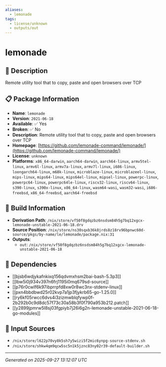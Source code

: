 ```yaml
---
aliases:
  - lemonade
tags:
  - license/unknown
  - outputs/out
---
```


# lemonade

## 📝 Description

Remote utility tool that to copy, paste and open browsers over TCP

## 📋 Package Information

- **Name**: `lemonade`
- **Version**: `2021-06-18`
- **Available**: ✅ Yes
- **Broken**: ✅ No
- **Description**: Remote utility tool that to copy, paste and open browsers over TCP
- **Homepage**: [https://github.com/lemonade-command/lemonade/](https://github.com/lemonade-command/lemonade/)
- **License**: `unknown`
- **Platforms**: `x86_64-darwin`, `aarch64-darwin`, `aarch64-linux`, `armv5tel-linux`, `armv6l-linux`, `armv7a-linux`, `armv7l-linux`, `i686-linux`, `loongarch64-linux`, `m68k-linux`, `microblaze-linux`, `microblazeel-linux`, `mips-linux`, `mips64-linux`, `mips64el-linux`, `mipsel-linux`, `powerpc-linux`, `powerpc64-linux`, `powerpc64le-linux`, `riscv32-linux`, `riscv64-linux`, `s390-linux`, `s390x-linux`, `x86_64-linux`, `wasm64-wasi`, `wasm32-wasi`, `i686-freebsd`, `x86_64-freebsd`, `aarch64-freebsd`

## 🔧 Build Information

- **Derivation Path**: `/nix/store/vf50f8gdqzbz6nsdsm84h5g7bq12xgcx-lemonade-unstable-2021-06-18.drv`
- **Source Position**: `/nix/store/ns30sqxb36k8jrds8z18rv96bpnwc60d-source/pkgs/by-name/le/lemonade/package.nix:31`
- **Outputs**:
  - `out`:  `/nix/store/vf50f8gdqzbz6nsdsm84h5g7bq12xgcx-lemonade-unstable-2021-06-18`

## 🔗 Dependencies

- [[bjsb6wdjykafnkixq156qdvmxhsm2bai-bash-5.3p3]]
- [[lbw5i0j934v397n6frj1195i0mq679sd-source]]
- [[p76r0cwlf6k97ibprrpfd8xw0r8wc3nx-stdenv-linux]]
- [[pxn4bbdbwd25r02kvp7a1jp3fjykrb65-go-1.25.0]]
- [[ry6kf05rwcc6dvs4i3zizmwblqfywp0f-2b292b0c9d8dc57f73c30a58b3f0f790a953b212.patch]]
- [[y2899jpmrw5l8sj03fgpiyb7j26i6g2n-lemonade-unstable-2021-06-18-go-modules]]

## 📁 Input Sources

- `/nix/store/l622p70vy8k5sh7y5wizi5f2mic6ynpg-source-stdenv.sh`
- `/nix/store/shkw4qm9qcw5sc5n1k5jznc83ny02r39-default-builder.sh`

---
*Generated on 2025-09-27 13:12:07 UTC*
